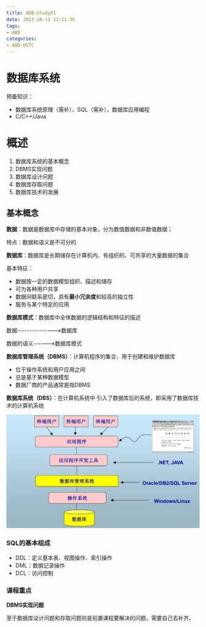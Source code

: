 ```yaml
---
title: ADB-Study01
date: 2023-10-11 21:11:36
tags:
- ABD
categories:
- ABD-USTC
---
```


# 数据库系统

预备知识：

- 数据库系统原理（需补），SQL（需补），数据库应用编程
- C/C++/Java

# 概述

1. 数据库系统的基本概念
2. DBMS实现问题
3. 数据库设计问题
4. 数据库存取问题
5. 数据库技术的发展

## 基本概念

**数据**：数据是数据库中存储的基本对象，分为数值数据和非数值数据；

特点：数据和语义是不可分的

**数据库**：数据库是长期储存在计算机内、有组织的、可共享的大量数据的集合

基本特征：

- 数据按一定的数据模型组织、描述和储存
- 可为各种用户共享
- 数据间联系密切，具有**最小冗余度**和较高的独立性
- 服务与某个特定的应用

**数据库模式**：数据库中全体数据的逻辑结构和特征的描述

数据--------------->数据库

数据的语义------>数据库模式

**数据库管理系统（DBMS）**：计算机程序的集合，用于创建和维护数据库

- 位于操作系统和用户应用之间
- 总是基于某种数据模型
- 数据厂商的产品通常是指DBMS

**数据库系统（DBS）**：在计算机系统中 引入了数据库后的系统，即采用了数据库技术的计算机系统

![图一](/figures/01-01.png)

### SQL的基本组成

- DDL：定义基本表、视图操作、索引操作
- DML：数据记录操作
- DCL：访问控制

### 课程重点

**DBMS实现问题**

至于数据库设计问题和存取问题则是前置课程要解决的问题，需要自己去补齐。

